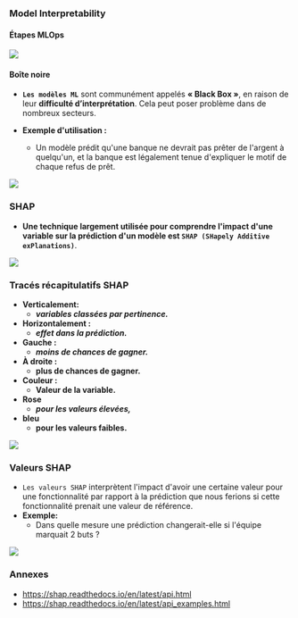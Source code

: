 ### **Model Interpretability**

#### **Étapes MLOps**

<img src = "https://ml-ops.org/img/mlops-loop-en.jpg"/>

#### **Boîte noire**

+ **`Les modèles ML`** sont communément appelés **« Black Box »**, en raison de leur **difficulté d’interprétation**. Cela peut poser problème dans de nombreux secteurs.

+ **Exemple d'utilisation :**

    + Un modèle prédit qu'une banque ne devrait pas prêter de l'argent à quelqu'un, et la banque est légalement tenue d'expliquer le motif de chaque refus de prêt.


<img src="https://worldline.com/content/dam/worldline/global/images/blog-content-images/prior-blogs/img-black-Box.png"/>


### **SHAP**

+ **Une technique largement utilisée pour comprendre l'impact d'une variable sur la prédiction d'un modèle est `SHAP (SHapely Additive exPlanations)`**.

<img src="https://shap.readthedocs.io/en/latest/_images/shap_header.png"/>

### **Tracés récapitulatifs SHAP**
+ **Verticalement:**
  + ***variables classées par pertinence.***
+ **Horizontalement :**
  + ***effet dans la prédiction.***
+ **Gauche :**
  + ***moins de chances de gagner.***
+ **À droite :**
  + **plus de chances de gagner.**
+ **Couleur :**
  + **Valeur de la variable.**
+ **Rose**
  + ***pour les valeurs élevées,***
+ **bleu**
  + **pour les valeurs faibles.**

<img src="https://storage.googleapis.com/kaggle-media/learn/images/Ew9X3su.png"/>


### **Valeurs SHAP**
+ `Les valeurs SHAP` interprètent l'impact d'avoir une certaine valeur pour une fonctionnalité par rapport à la prédiction que nous ferions si cette fonctionnalité prenait une valeur de référence.
+ **Exemple:**
  + Dans quelle mesure une prédiction changerait-elle si l'équipe marquait 2 buts ?

<img src="https://community.rstudio.com/uploads/default/original/3X/a/d/ad013062fb30775ac54e2f25db67ba57d2c7853e.png"/>

### **Annexes**
+ https://shap.readthedocs.io/en/latest/api.html
+ https://shap.readthedocs.io/en/latest/api_examples.html